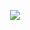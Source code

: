 <p align="center">
  <img align="center" src = "https://readme-typing-svg.herokuapp.com/?lines=✨Passionate%20Blockchain%20Developer✨;✨Smart%20Contract%20Developer✨;✨Web3%20Expert✨;✨Full%20Stack%20Developer✨;📖Always%20learning%20new%20techs📖&font=Pacifico&center=true&width=650&height=120&color=37b39a&vCenter=true&size=45%22">
</p>
